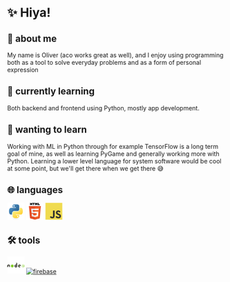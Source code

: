# ✨ Hiya! 

## :speech_balloon: about me 
My name is Oliver (aco works great as well), and I enjoy using programming both as a tool to solve everyday problems and as a form of personal expression

## :open_book: currently learning
Both backend and frontend using Python, mostly app development.

## :thought_balloon: wanting to learn
Working with ML in Python through for example TensorFlow is a long term goal of mine, as well as learning PyGame and generally working more with Python. Learning a lower level language for system software would be cool at some point, but we'll get there when we get there :sweat_smile: 

## :globe_with_meridians: languages
[<img src="https://raw.githubusercontent.com/devicons/devicon/master/icons/python/python-original.svg" alt="python" width="40" height="40">](https://www.python.org) [<img src="https://raw.githubusercontent.com/devicons/devicon/master/icons/html5/html5-original-wordmark.svg" alt="html5" width="40" height="40">](https://www.w3.org/html/) [<img src="https://raw.githubusercontent.com/devicons/devicon/master/icons/javascript/javascript-original.svg" alt="javascript" width="40" height="40">](https://developer.mozilla.org/en-US/docs/Web/JavaScript) 

## :hammer_and_wrench: tools
[<img src="https://raw.githubusercontent.com/devicons/devicon/master/icons/nodejs/nodejs-original-wordmark.svg" alt="nodejs" width="40" height="40">](https://nodejs.org) [<img src="https://www.vectorlogo.zone/logos/firebase/firebase-icon.svg" alt="firebase" width="40" height="40">](https://firebase.google.com/)
